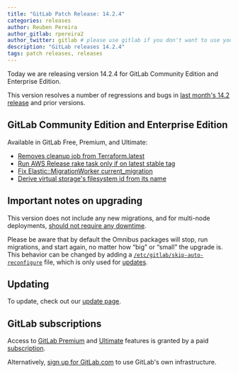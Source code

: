 ```yaml
---
title: "GitLab Patch Release: 14.2.4"
categories: releases
author: Reuben Pereira
author_gitlab: rpereira2
author_twitter: gitlab # please use gitlab if you don't want to use your own
description: "GitLab releases 14.2.4"
tags: patch releases, releases
---
```


<!-- For detailed instructions on how to complete this, please see https://gitlab.com/gitlab-org/release/docs/blob/master/general/patch/blog-post.md -->

Today we are releasing version 14.2.4 for GitLab Community Edition and Enterprise Edition.

This version resolves a number of regressions and bugs in
[last month's 14.2 release](/releases/2021/08/22/gitlab-14-2-released/) and
prior versions.

## GitLab Community Edition and Enterprise Edition

Available in GitLab Free, Premium, and Ultimate:

* [Removes cleanup job from Terraform.latest](https://gitlab.com/gitlab-org/gitlab/-/merge_requests/70383)
* [Run AWS Release rake task only if on latest stable tag](https://gitlab.com/gitlab-org/omnibus-gitlab/-/merge_requests/5575)
* [Fix Elastic::MigrationWorker current_migration](https://gitlab.com/gitlab-org/gitlab/-/merge_requests/70429)
* [Derive virtual storage's filesystem id from its name](https://gitlab.com/gitlab-org/gitaly/-/merge_requests/3838)

## Important notes on upgrading

This version does not include any new migrations, and for multi-node deployments, [should not require any downtime](https://docs.gitlab.com/ee/update/#upgrading-without-downtime).

Please be aware that by default the Omnibus packages will stop, run migrations,
and start again, no matter how “big” or “small” the upgrade is. This behavior
can be changed by adding a [`/etc/gitlab/skip-auto-reconfigure`](http://docs.gitlab.com/omnibus/update/README.html) file,
which is only used for [updates](https://docs.gitlab.com/omnibus/update/README.html).

## Updating

To update, check out our [update page](/update/).

## GitLab subscriptions

Access to [GitLab Premium](/pricing/premium/) and [Ultimate](/pricing/ultimate/) features is granted by a paid [subscription](/pricing/).

Alternatively, [sign up for GitLab.com](https://gitlab.com/users/sign_in)
to use GitLab's own infrastructure.
